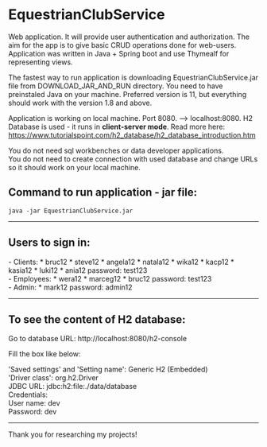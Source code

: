 # EquestrianClubService
Web application. It will provide user authentication and authorization. The aim for the app is to give basic CRUD operations done for web-users.
Application was written in Java + Spring boot and use Thymealf for representing views.

The fastest way to run application is downloading EquestrianClubService.jar file from DOWNLOAD_JAR_AND_RUN directory. 
You need to have preinstaled Java on your machine. Preferred version is 11, but everything should work with the version 1.8 and above.

Application is working on local machine. Port 8080. --> localhost:8080. H2 Database is used - it runs in <b>client-server mode</b>. 
Read more here: https://www.tutorialspoint.com/h2_database/h2_database_introduction.htm 

You do not need sql workbenches or data developer applications. <br>
You do not need to create connection with used database and change URLs so it should work on your local machine.  

<h2>Command to run application - jar file: </h2>

```
java -jar EquestrianClubService.jar
```
<hr>
<h2>Users to sign in:</h2>
- Clients:
   * bruc12
   * steve12
   * angela12
   * natala12
   * wika12
   * kacp12
   * kasia12
   * luki12
   * ania12
password: test123
<br>
- Employees:
   * wera12
   * marceg12
   * bruc12
password: test123
<br>
- Admin:
   * mark12
password: admin12
<hr>
<h2>To see the content of H2 database:</h2>

Go to database URL: http://localhost:8080/h2-console

Fill the box like below:

'Saved settings' and 'Setting name': Generic H2 (Embedded)<br>
'Driver class': org.h2.Driver <br>
JDBC URL: jdbc:h2:file:./data/database<br>
Credentials:<br>
User name: dev <br>
Password: dev <br>

<hr>
Thank you for researching my projects! 
